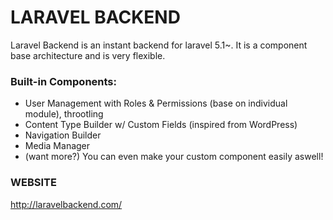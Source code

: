 # LARAVEL BACKEND

Laravel Backend is an instant backend for laravel 5.1~. It is a component base architecture and is very flexible.

### Built-in Components:
  - User Management with Roles & Permissions (base on individual module), throotling
  - Content Type Builder w/ Custom Fields (inspired from WordPress)
  - Navigation Builder
  - Media Manager
  - (want more?) You can even make your custom component easily aswell!

### WEBSITE

http://laravelbackend.com/
